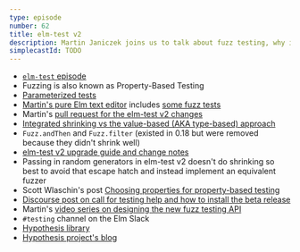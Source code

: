 ```yaml
---
type: episode
number: 62
title: elm-test v2
description: Martin Janiczek joins us to talk about fuzz testing, why it matters, and how the upcoming elm-test v2 changes the way you write fuzzers in Elm.
simplecastId: TODO
---
```


- [`elm-test` episode](https://elm-radio.com/episode/elm-test/)
- Fuzzing is also known as Property-Based Testing
- [Parameterized tests](https://www.baeldung.com/parameterized-tests-junit-5)
- [Martin's pure Elm text editor](https://github.com/Janiczek/elm-editor) includes [some fuzz tests](https://github.com/Janiczek/elm-editor/blob/30470fe2fdc2dbc1dedec1b4db2fc8cd6bd3664e/tests/Tests/Common.elm)
- Martin's [pull request for the elm-test v2 changes](https://github.com/elm-explorations/test/pull/151)
- [Integrated shrinking vs the value-based (AKA type-based) approach](https://hypothesis.works/articles/types-and-properties/)
- `Fuzz.andThen` and `Fuzz.filter` (existed in 0.18 but were removed because they didn't shrink well)
- [elm-test v2 upgrade guide and change notes](https://gist.github.com/Janiczek/2e5cf91694851866fda9089d649baad9)
- Passing in random generators in elm-test v2 doesn't do shrinking so best to avoid that escape hatch and instead implement an equivalent fuzzer
- Scott Wlaschin's post [Choosing properties for property-based testing](https://fsharpforfunandprofit.com/posts/property-based-testing-2/)
- [Discourse post on call for testing help and how to install the beta release](https://discourse.elm-lang.org/t/call-for-testing-of-elm-explorations-test-2-0-0/8458)
- Martin's [video series on designing the new fuzz testing API](https://www.youtube.com/watch?v=Pym32n6AfSs&list=PLymbvEbZ-wpXqyoqFpmUYiNcy2E7r3vzH)
- `#testing` channel on the Elm Slack
- [Hypothesis library](https://github.com/HypothesisWorks/hypothesis)
- [Hypothesis project's blog](https://hypothesis.works/articles/)
